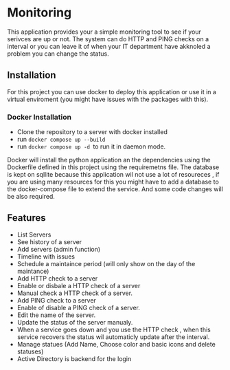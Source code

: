 # Monitoring
This application provides your a simple monitoring tool to see if your serivces are up or not.
The system can do HTTP and PING checks on a interval or you can leave it of when your IT department have akknoled a problem you can change the status.

## Installation
For this project you can use docker to deploy this application or use it in a virtual enviroment (you might have issues with the packages with this).

### Docker Installation
- Clone the repository to a server with docker installed
- run ```docker compose up --build ```
- run ```docker compose up -d ```to run it in daemon mode.

Docker will install the python application an the dependencies using the Dockerfile defined in this project using the requiremetns file.
The database is kept on sqllite because this application wil not use a lot of resoureces , if you are using many resources for this you might have to add a database to the docker-compose file to extend the service.
And some code changes will be also required.


## Features
- List Servers
- See history of a server
- Add servers (admin function)
- Timeline with issues
- Schedule a maintaince period (will only show on the day of the maintance)
- Add HTTP check to a server
- Enable or disbale a HTTP check of a server
- Manual check a HTTP check of a server.
- Add PING check to a server
- Enable of disable a PING check of a server.
- Edit the name of the server.
- Update the status of the server manualy.
- When a service goes down and you use the HTTP check , when this service recovers the status wil automaticly update after the interval.
- Manage statues (Add Name, Choose color and basic icons and delete statuses)
- Active Directory is backend for the login